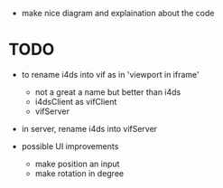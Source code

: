 - make nice diagram and explaination about the code


# TODO
- to rename i4ds into vif as in 'viewport in iframe'
  - not a great a name but better than i4ds
  - i4dsClient as vifClient
  - vifServer
- in server, rename i4ds into vifServer

- possible UI improvements
  - make position an input
  - make rotation in degree
